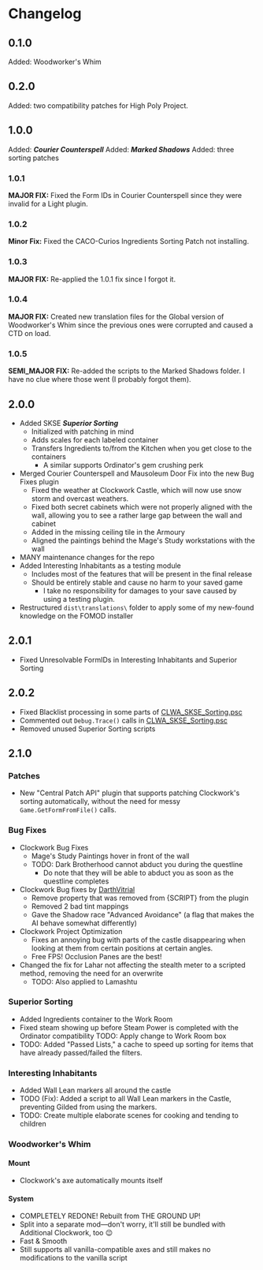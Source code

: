 # Changelog

## 0.1.0

Added: Woodworker's Whim

## 0.2.0

Added: two compatibility patches for High Poly Project.

## 1.0.0

Added: ***Courier Counterspell***
Added: ***Marked Shadows***
Added: three sorting patches

### **1.0.1**

**MAJOR FIX:** Fixed the Form IDs in Courier Counterspell since they were invalid for a Light plugin.

### **1.0.2**

**Minor Fix:** Fixed the CACO-Curios Ingredients Sorting Patch not installing.

### **1.0.3**

**MAJOR FIX:** Re-applied the 1.0.1 fix since I forgot it.

### **1.0.4**

**MAJOR FIX:** Created new translation files for the Global version of Woodworker's Whim since the previous ones were corrupted and caused a CTD on load.

### **1.0.5**

**SEMI_MAJOR FIX:** Re-added the scripts to the Marked Shadows folder. I have no clue where those went (I probably forgot them).

## **2.0.0**

* Added SKSE ***Superior Sorting***
  * Initialized with patching in mind
  * Adds scales for each labeled container
  * Transfers Ingredients to/from the Kitchen when you get close to the containers
    * A similar supports Ordinator's gem crushing perk
* Merged Courier Counterspell and Mausoleum Door Fix into the new Bug Fixes plugin
  * Fixed the weather at Clockwork Castle, which will now use snow storm and overcast weathers.
  * Fixed both secret cabinets which were not properly aligned with the wall, allowing you to see a rather large gap between the wall and cabinet
  * Added in the missing ceiling tile in the Armoury
  * Aligned the paintings behind the Mage's Study workstations with the wall
* MANY maintenance changes for the repo
* Added Interesting Inhabitants as a testing module
  * Includes most of the features that will be present in the final release
  * Should be entirely stable and cause no harm to your saved game
    * I take no responsibility for damages to your save caused by using a testing plugin.
* Restructured `dist\translations\` folder to apply some of my new-found knowledge on the FOMOD installer

## **2.0.1**

* Fixed Unresolvable FormIDs in Interesting Inhabitants and Superior Sorting

## **2.0.2**

* Fixed Blacklist processing in some parts of [CLWA_SKSE_Sorting.psc](dist/Modules/SKSE/SuperiorSorting/source/scripts/CLWA_SKSE_Sorting.psc)
* Commented out `Debug.Trace()` calls in [CLWA_SKSE_Sorting.psc](dist/Modules/SKSE/SuperiorSorting/source/scripts/CLWA_SKSE_Sorting.psc)
* Removed unused Superior Sorting scripts

## 2.1.0

### Patches

* New "Central Patch API" plugin that supports patching Clockwork's sorting automatically, without the need for messy `Game.GetFormFromFile()` calls.

### Bug Fixes

* Clockwork Bug Fixes
  * Mage's Study Paintings hover in front of the wall
  * TODO: Dark Brotherhood cannot abduct you during the questline
    * Do note that they will be able to abduct you as soon as the questline completes
* Clockwork Bug fixes by [DarthVitrial](https://forums.nexusmods.com/index.php?/user/5014137-darthvitrial/)
  * Remove property that was removed from {SCRIPT} from the plugin
  * Removed 2 bad tint mappings
  * Gave the Shadow race "Advanced Avoidance" (a flag that makes the AI behave somewhat differently)
* Clockwork Project Optimization
  * Fixes an annoying bug with parts of the castle disappearing when looking at them from certain positions at certain angles.
  * Free FPS! Occlusion Panes are the best!
* Changed the fix for Lahar not affecting the stealth meter to a scripted method, removing the need for an overwrite
  * TODO: Also applied to Lamashtu

### Superior Sorting

* Added Ingredients container to the Work Room
* Fixed steam showing up before Steam Power is completed with the Ordinator compatibility
TODO: Apply change to Work Room box
* TODO: Added "Passed Lists," a cache to speed up sorting for items that have already passed/failed the filters.

### Interesting Inhabitants

* Added Wall Lean markers all around the castle
* TODO (Fix): Added a script to all Wall Lean markers in the Castle, preventing Gilded from using the markers.
* TODO: Create multiple elaborate scenes for cooking and tending to children

### Woodworker's Whim

#### Mount

* Clockwork's axe automatically mounts itself

#### System

* COMPLETELY REDONE! Rebuilt from THE GROUND UP!
* Split into a separate mod—don't worry, it'll still be bundled with Additional Clockwork, too :wink:
* Fast & Smooth
* Still supports all vanilla-compatible axes and still makes no modifications to the vanilla script
